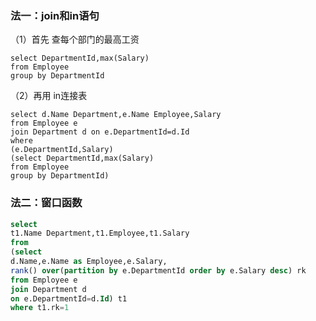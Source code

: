 ### 法一：join和in语句

（1）首先 查每个部门的最高工资

```
select DepartmentId,max(Salary)
from Employee
group by DepartmentId
```

（2）再用 in连接表

```
select d.Name Department,e.Name Employee,Salary
from Employee e
join Department d on e.DepartmentId=d.Id
where 
(e.DepartmentId,Salary)
(select DepartmentId,max(Salary)
from Employee
group by DepartmentId)
```







### 法二：窗口函数

```sql
select
t1.Name Department,t1.Employee,t1.Salary
from
(select
d.Name,e.Name as Employee,e.Salary,
rank() over(partition by e.DepartmentId order by e.Salary desc) rk
from Employee e
join Department d
on e.DepartmentId=d.Id) t1
where t1.rk=1
```

